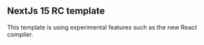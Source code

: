 ## NextJs 15 RC template

This template is using experimental features such as the new React compiler.
